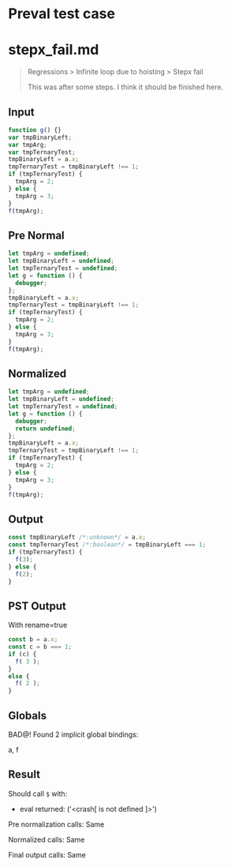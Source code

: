 # Preval test case

# stepx_fail.md

> Regressions > Infinite loop due to hoisting > Stepx fail
>
> This was after some steps. I think it should be finished here.

## Input

`````js filename=intro
function g() {}
var tmpBinaryLeft;
var tmpArg;
var tmpTernaryTest;
tmpBinaryLeft = a.x;
tmpTernaryTest = tmpBinaryLeft !== 1;
if (tmpTernaryTest) {
  tmpArg = 2;
} else {
  tmpArg = 3;
}
f(tmpArg);
`````

## Pre Normal


`````js filename=intro
let tmpArg = undefined;
let tmpBinaryLeft = undefined;
let tmpTernaryTest = undefined;
let g = function () {
  debugger;
};
tmpBinaryLeft = a.x;
tmpTernaryTest = tmpBinaryLeft !== 1;
if (tmpTernaryTest) {
  tmpArg = 2;
} else {
  tmpArg = 3;
}
f(tmpArg);
`````

## Normalized


`````js filename=intro
let tmpArg = undefined;
let tmpBinaryLeft = undefined;
let tmpTernaryTest = undefined;
let g = function () {
  debugger;
  return undefined;
};
tmpBinaryLeft = a.x;
tmpTernaryTest = tmpBinaryLeft !== 1;
if (tmpTernaryTest) {
  tmpArg = 2;
} else {
  tmpArg = 3;
}
f(tmpArg);
`````

## Output


`````js filename=intro
const tmpBinaryLeft /*:unknown*/ = a.x;
const tmpTernaryTest /*:boolean*/ = tmpBinaryLeft === 1;
if (tmpTernaryTest) {
  f(3);
} else {
  f(2);
}
`````

## PST Output

With rename=true

`````js filename=intro
const b = a.x;
const c = b === 1;
if (c) {
  f( 3 );
}
else {
  f( 2 );
}
`````

## Globals

BAD@! Found 2 implicit global bindings:

a, f

## Result

Should call `$` with:
 - eval returned: ('<crash[ <ref> is not defined ]>')

Pre normalization calls: Same

Normalized calls: Same

Final output calls: Same
